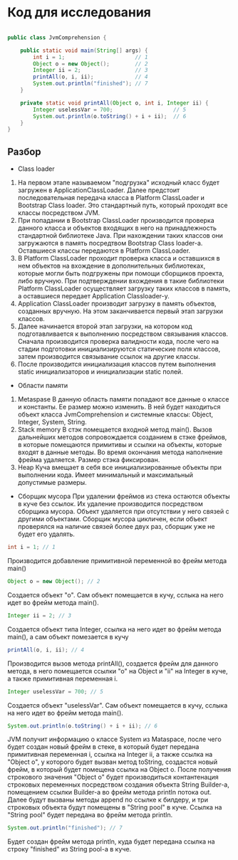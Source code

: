 # Код для исследования
```java

public class JvmComprehension {

    public static void main(String[] args) {
        int i = 1;                      // 1
        Object o = new Object();        // 2
        Integer ii = 2;                 // 3
        printAll(o, i, ii);             // 4
        System.out.println("finished"); // 7
    }

    private static void printAll(Object o, int i, Integer ii) {
        Integer uselessVar = 700;                   // 5
        System.out.println(o.toString() + i + ii);  // 6
    }
}

```
## Разбор
 - Class loader
1. На первом этапе называемом "подгрузка" исходный класс будет загружен в ApplicationClassLoader. Далее предстоит последовательная передача класса в Platform ClassLoader и Bootstrap Class loader. Это стандартный путь, который проходят все классы посредством JVM. 
2. При попадании в Bootstrap ClassLoader производится проверка данного класса и объектов входящих в него на принадлежность стандартной библиотеке Java. При нахождении таких классов они загружаются в память посредтвом Bootstrap Class loader-а. Оставшиеся классы передаются в Platform ClassLoader.
3. В Platform ClassLoader проходит проверка класса и оставшихся в нем объектов на вхождение в дополнительных библиотеках, которые могли быть подгружены при помощи сборщиков проекта, либо вручную. При подтверждении вхождения в такие библиотеки Platform ClassLoader осуществляет загрузку таких классов в память, а оставшиеся передает Application Classloader-y.
4. Application ClassLoader производит загрузку в память объектов, созданных вручную. На этом заканчивается первый этап загрузки классов.
5. Далее начинается второй этап загрузки, на котором код подготавливается к выполнению посредством связывания классов. Сначала производится проверка валидности кода, после чего на стадии подготовки инициализируются статические поля классов, затем производится связывание ссылок на другие классы.
6. После производится инициализация классов путем выполнения static инициализаторов и инициализации static полей.
 - Области памяти
1. Metaspase
  В данную область памяти попадают все данные о классе и константы. Ее размер можно изменить.
В ней будет находиться объект класса JvmComprehension и системные классы: Object, Integer, System, String.
2. Stack memory
  В стэк помещается входной метод main(). Вызов дальнейших методов сопровождается созданием в стэке фреймов, в которые помещаются примитивы и ссылки на объекты, которые входят в данные методы. Во время окончания метода наполнение фрейма удаляется. Размер стэка фиксирован.
3. Heap
  Куча вмещает в себя все инициализированные объекты при выполнении кода. Имеет минимальный и максимальный допустимые размеры.
  
  - Сборщик мусора
  При удалении фреймов из стека остаются объекты в куче без ссылок. Их удаление производится посредством сборщика мусора. Объект удаляется при отсутствии у него связей с другими объектами. Сборщик мусора цикличен, если объект проверялся на наличие связей более двух раз, сборщик уже не будет его удалять.
 
 
 ```java
int i = 1; // 1
 ```
 Производится добавление примитивной переменной во фрейм метода main()
```java
Object o = new Object(); // 2
```
  Создается объект "о". Сам объект помещается в кучу, сслыка на него идет во фрейм метода main().
 ```java 
Integer ii = 2; // 3
 ``` 
 Создается объект типа Integer, ссылка на него идет во фрейм метода main(), а сам объект помезается в кучу
```java 
printAll(o, i, ii); // 4
 ```
 Производится вызов метода printAll(), создается фрейм для данного метода, в него помещается ссылки "о" на Object и "ii" на Integer в куче, а также примитивная переменная i.
```java 
Integer uselessVar = 700; // 5
 ```
  Создается объект "uselessVar". Сам объект помещается в кучу, сслыка на него идет во фрейм метода main().
```java 
System.out.println(o.toString() + i + ii); // 6
 ```
 JVM получит информацию о классе System из Mataspace, после чего будет создан новый фрейм в стеке, в который будет передана примитивная переменная i, ccылка на Integer ii, а также ссылка на "Object o", у которого будет вызван метод toString, создастся новый фрейм, в который будет помещена ссылка на Object o. После получения строкового значения "Object o" будет производиться контантенация строковых переменных посредством создания объекта String Builder-a, помещением ссылки Builder-a во фрейм метода println потока out. Далее будут вызваны методы append по ссылке к билдеру, и три строковых объекта будут помещены в "String pool" в куче. Ссылка на "String pool" будет передана во фрейм метода println.
 ```java 
 System.out.println("finished"); // 7
  ```
  Будет создан фрейм метода println, куда будет передана ссылка на строку "finished" из String pool-a в куче.
